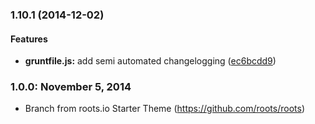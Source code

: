 <a name="1.10.1"></a>
### 1.10.1 (2014-12-02)

#### Features

* **gruntfile.js:** add semi automated changelogging ([ec6bcdd9](http://github.com/jasonbutler42/grillinfools/commit/ec6bcdd93c2ac42dda82ccd0b24b31e2ab27278c))


### 1.0.0: November 5, 2014
* Branch from roots.io Starter Theme (https://github.com/roots/roots) 